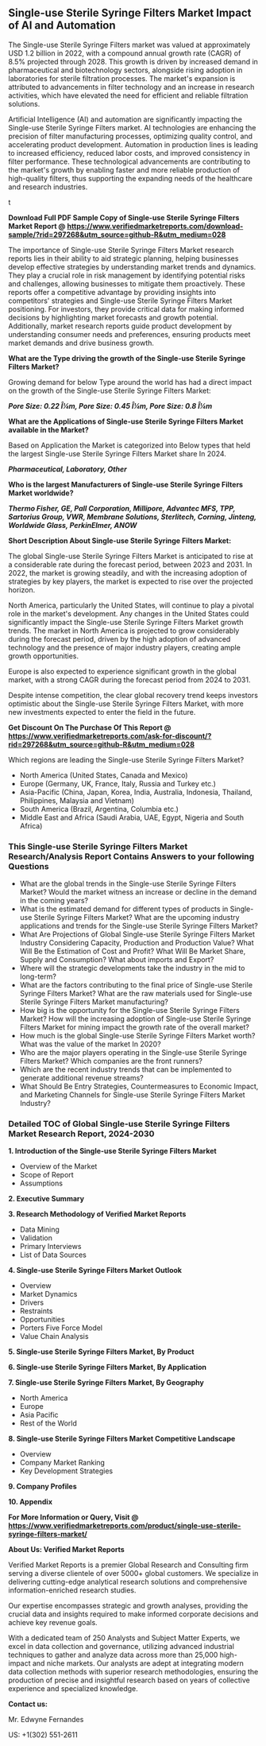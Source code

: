 <h2>Single-use Sterile Syringe Filters Market Impact of AI and Automation</h2><p>The Single-use Sterile Syringe Filters market was valued at approximately USD 1.2 billion in 2022, with a compound annual growth rate (CAGR) of 8.5% projected through 2028. This growth is driven by increased demand in pharmaceutical and biotechnology sectors, alongside rising adoption in laboratories for sterile filtration processes. The market's expansion is attributed to advancements in filter technology and an increase in research activities, which have elevated the need for efficient and reliable filtration solutions.</p><p>Artificial Intelligence (AI) and automation are significantly impacting the Single-use Sterile Syringe Filters market. AI technologies are enhancing the precision of filter manufacturing processes, optimizing quality control, and accelerating product development. Automation in production lines is leading to increased efficiency, reduced labor costs, and improved consistency in filter performance. These technological advancements are contributing to the market's growth by enabling faster and more reliable production of high-quality filters, thus supporting the expanding needs of the healthcare and research industries.</p>t</p><p id="" class=""><strong>Download Full PDF Sample Copy of Single-use Sterile Syringe Filters Market Report @ <a href="https://www.verifiedmarketreports.com/download-sample/?rid=297268&utm_source=github-R&utm_medium=028" target="_blank">https://www.verifiedmarketreports.com/download-sample/?rid=297268&utm_source=github-R&utm_medium=028</a></strong></p><p>The importance of&nbsp;Single-use Sterile Syringe Filters Market research reports lies in their ability to aid strategic planning, helping businesses develop effective strategies by understanding market trends and dynamics. They play a crucial role in risk management by identifying potential risks and challenges, allowing businesses to mitigate them proactively. These reports offer a competitive advantage by providing insights into competitors' strategies and Single-use Sterile Syringe Filters Market positioning. For investors, they provide critical data for making informed decisions by highlighting market forecasts and growth potential. Additionally, market research reports guide product development by understanding consumer needs and preferences, ensuring products meet market demands and drive business growth.</p><p><strong>What are the&nbsp;Type driving the growth of the Single-use Sterile Syringe Filters Market?</strong></p><p id="" class="">Growing demand for below Type around the world has had a direct impact on the growth of the Single-use Sterile Syringe Filters Market:</p><em><strong>Pore Size: 0.22 Î¼m, Pore Size: 0.45 Î¼m, Pore Size: 0.8 Î¼m</strong></em></p><strong>What are the&nbsp;Applications&nbsp;of Single-use Sterile Syringe Filters Market available in the Market?</strong></p><p id="" class="">Based on Application the Market is categorized into Below types that held the largest Single-use Sterile Syringe Filters Market share In 2024.</p><em><strong>Pharmaceutical, Laboratory, Other</strong></em></p><strong>Who is the largest Manufacturers of Single-use Sterile Syringe Filters Market worldwide?</strong></p><p><em><strong>Thermo Fisher, GE, Pall Corporation, Millipore, Advantec MFS, TPP, Sartorius Group, VWR, Membrane Solutions, Sterlitech, Corning, Jinteng, Worldwide Glass, PerkinElmer, ANOW</strong></em></p><p id="" class=""><strong>Short Description About Single-use Sterile Syringe Filters Market:</strong></p><p>The global Single-use Sterile Syringe Filters Market is anticipated to rise at a considerable rate during the forecast period, between 2023 and 2031. In 2022, the market is growing steadily, and with the increasing adoption of strategies by key players, the market is expected to rise over the projected horizon.</p><p>North America, particularly the United States, will continue to play a pivotal role in the market's development. Any changes in the United States could significantly impact the Single-use Sterile Syringe Filters Market growth trends. The market in North America is projected to grow considerably during the forecast period, driven by the high adoption of advanced technology and the presence of major industry players, creating ample growth opportunities.</p><p>Europe is also expected to experience significant growth in the global market, with a strong CAGR during the forecast period from 2024 to 2031.</p><p>Despite intense competition, the clear global recovery trend keeps investors optimistic about the Single-use Sterile Syringe Filters Market, with more new investments expected to enter the field in the future.</p><p id="" class=""><strong>Get Discount On The Purchase Of This Report @ <a href="https://www.verifiedmarketreports.com/ask-for-discount/?rid=297268&utm_source=github-R&utm_medium=028" target="_blank">https://www.verifiedmarketreports.com/ask-for-discount/?rid=297268&utm_source=github-R&utm_medium=028</a></strong></p>Which regions are leading the Single-use Sterile Syringe Filters Market?</p><ul><li>North America (United States, Canada and Mexico)</li><li>Europe (Germany, UK, France, Italy, Russia and Turkey etc.)</li><li>Asia-Pacific (China, Japan, Korea, India, Australia, Indonesia, Thailand, Philippines, Malaysia and Vietnam)</li><li>South America (Brazil, Argentina, Columbia etc.)</li><li>Middle East and Africa (Saudi Arabia, UAE, Egypt, Nigeria and South Africa)</li></ul><h3 id="" class="">This Single-use Sterile Syringe Filters Market Research/Analysis Report Contains Answers to your following Questions</h3><ul><li>What are the global trends in the Single-use Sterile Syringe Filters Market? Would the market witness an increase or decline in the demand in the coming years?</li><li>What is the estimated demand for different types of products in Single-use Sterile Syringe Filters Market? What are the upcoming industry applications and trends for the Single-use Sterile Syringe Filters Market?</li><li>What Are Projections of Global Single-use Sterile Syringe Filters Market Industry Considering Capacity, Production and Production Value? What Will Be the Estimation of Cost and Profit? What Will Be Market Share, Supply and Consumption? What about imports and Export?</li><li>Where will the strategic developments take the industry in the mid to long-term?</li><li>What are the factors contributing to the final price of Single-use Sterile Syringe Filters Market? What are the raw materials used for Single-use Sterile Syringe Filters Market manufacturing?</li><li>How big is the opportunity for the Single-use Sterile Syringe Filters Market? How will the increasing adoption of Single-use Sterile Syringe Filters Market for mining impact the growth rate of the overall market?</li><li>How much is the global Single-use Sterile Syringe Filters Market worth? What was the value of the market In 2020?</li><li>Who are the major players operating in the Single-use Sterile Syringe Filters Market? Which companies are the front runners?</li><li>Which are the recent industry trends that can be implemented to generate additional revenue streams?</li><li>What Should Be Entry Strategies, Countermeasures to Economic Impact, and Marketing Channels for Single-use Sterile Syringe Filters Market Industry?</li></ul><h3 id="" class="">Detailed TOC of Global Single-use Sterile Syringe Filters Market Research Report, 2024-2030</h3><p id="" class=""><strong>1. Introduction of the Single-use Sterile Syringe Filters Market</strong></p><ul><li>Overview of the Market</li><li>Scope of Report</li><li>Assumptions</li></ul><p id="" class=""><strong>2. Executive Summary</strong></p><p id="" class=""><strong>3. Research Methodology of Verified Market Reports</strong></p><ul><li>Data Mining</li><li>Validation</li><li>Primary Interviews</li><li>List of Data Sources</li></ul><p id="" class=""><strong>4. Single-use Sterile Syringe Filters Market Outlook</strong></p><ul><li>Overview</li><li>Market Dynamics</li><li>Drivers</li><li>Restraints</li><li>Opportunities</li><li>Porters Five Force Model</li><li>Value Chain Analysis</li></ul><p id="" class=""><strong>5. Single-use Sterile Syringe Filters Market, By Product</strong></p><p id="" class=""><strong>6. Single-use Sterile Syringe Filters Market, By Application</strong></p><p id="" class=""><strong>7. Single-use Sterile Syringe Filters Market, By Geography</strong></p><ul><li>North America</li><li>Europe</li><li>Asia Pacific</li><li>Rest of the World</li></ul><p id="" class=""><strong>8. Single-use Sterile Syringe Filters Market Competitive Landscape</strong></p><ul><li>Overview</li><li>Company Market Ranking</li><li>Key Development Strategies</li></ul><p id="" class=""><strong>9. Company Profiles</strong></p><p id="" class=""><strong>10. Appendix</strong></p><p id="" class=""><strong>For More Information or Query, Visit @ <a href="https://www.verifiedmarketreports.com/product/single-use-sterile-syringe-filters-market/" target="_blank">https://www.verifiedmarketreports.com/product/single-use-sterile-syringe-filters-market/</a></strong></p><p id="" class=""><strong>About Us: Verified Market Reports</strong></p><p id="" class="">Verified Market Reports is a premier Global Research and Consulting firm serving a diverse clientele of over 5000+ global customers. We specialize in delivering cutting-edge analytical research solutions and comprehensive information-enriched research studies.</p><p id="" class="">Our expertise encompasses strategic and growth analyses, providing the crucial data and insights required to make informed corporate decisions and achieve key revenue goals.</p><p id="" class="">With a dedicated team of 250 Analysts and Subject Matter Experts, we excel in data collection and governance, utilizing advanced industrial techniques to gather and analyze data across more than 25,000 high-impact and niche markets. Our analysts are adept at integrating modern data collection methods with superior research methodologies, ensuring the production of precise and insightful research based on years of collective experience and specialized knowledge.</p><p id="" class=""><strong>Contact us:</strong></p><p id="" class="">Mr. Edwyne Fernandes</p><p id="" class="">US: +1(302) 551-2611</p>